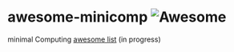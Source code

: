 # awesome-minicomp ![Awesome](https://awesome.re/badge-flat.svg)

minimal Computing [awesome list](https://github.com/sindresorhus/awesome/blob/master/awesome.md) (in progress)
